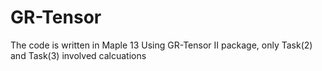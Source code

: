 # GR-Tensor
The code is written in Maple 13 Using GR-Tensor II package, only Task(2) and Task(3) involved calcuations
